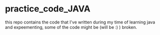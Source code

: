 # practice_code_JAVA
this repo contains the code that I've written during my time of learning java and expeementing, some of the code might be (will be :) ) broken.
